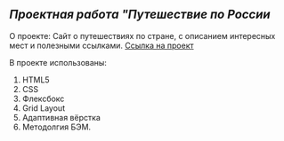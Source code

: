 **_Проектная работа "Путешествие по России_**
----------------------------------------------
О проекте:
Cайт о путешествиях по стране, с описанием интересных мест и полезными ссылками.
[Ссылка на проект](https://github.com/Oleynikov-da/russian-travel.git)

В проекте использованы:
1. HTML5
2. CSS
3. Флексбокс
4. Grid Layout
5. Адаптивная вёрстка
6. Методолгия БЭМ.
